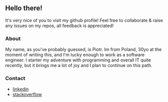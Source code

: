 ## Hello there!

It's very nice of you to visit my github profile!
Feel free to collaborate & raise any issues on my repos, all feedback is appreciated!

### About
My name, as you've probably guessed, is Piotr. Im from Poland, 30yo at the moment of writing this, and I'm lucky enough to work as a software engineer. I starter my adventure with programming and overall IT quite recently, but it brings me a lot of joy and I plan to continue on this path.


### Contact
 - [linkedin](https://www.linkedin.com/in/piotr-majewski-691784157/)
 - [stackoverflow](tackoverflow.com/users/14383539/piotr-majewski)

<!---
majewski-piotr/majewski-piotr is a ✨ special ✨ repository because its `README.md` (this file) appears on your GitHub profile.
You can click the Preview link to take a look at your changes.
--->
